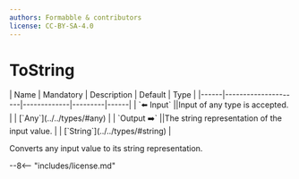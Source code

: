 ```yaml
---
authors: Formabble & contributors
license: CC-BY-SA-4.0
---
```



# ToString

<div class="sh-parameters" markdown="1">
| Name | Mandatory | Description | Default | Type |
|------|---------------------|-------------|---------|------|
| `⬅️ Input` ||Input of any type is accepted. | | [`Any`](../../types/#any) |
| `Output ➡️` ||The string representation of the input value. | | [`String`](../../types/#string) |

</div>

Converts any input value to its string representation.

--8<-- "includes/license.md"

